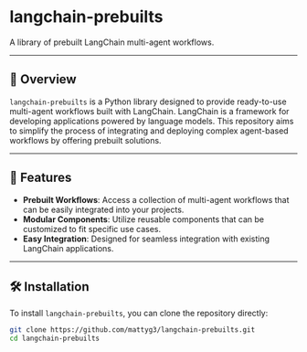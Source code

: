 # langchain-prebuilts

A library of prebuilt LangChain multi-agent workflows.

---

## 📘 Overview

`langchain-prebuilts` is a Python library designed to provide ready-to-use multi-agent workflows built with LangChain. LangChain is a framework for developing applications powered by language models. This repository aims to simplify the process of integrating and deploying complex agent-based workflows by offering prebuilt solutions.

---

## 🚀 Features

- **Prebuilt Workflows**: Access a collection of multi-agent workflows that can be easily integrated into your projects.
- **Modular Components**: Utilize reusable components that can be customized to fit specific use cases.
- **Easy Integration**: Designed for seamless integration with existing LangChain applications.

---

## 🛠️ Installation

To install `langchain-prebuilts`, you can clone the repository directly:

```bash
git clone https://github.com/mattyg3/langchain-prebuilts.git
cd langchain-prebuilts
```
